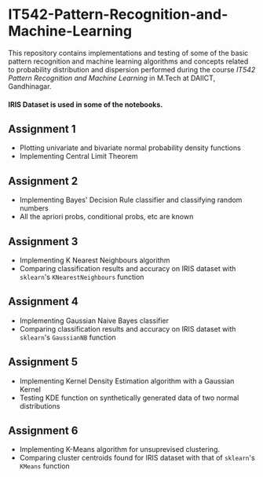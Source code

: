 # IT542-Pattern-Recognition-and-Machine-Learning
This repository contains implementations and testing of some of the basic pattern recognition and machine learning algorithms and concepts related to probability distribution and dispersion performed during the course *IT542 Pattern Recognition and Machine Learning* in M.Tech at DAIICT, Gandhinagar.

#### IRIS Dataset is used in some of the notebooks.

## Assignment 1
  - Plotting univariate and bivariate normal probability density functions
  - Implementing Central Limit Theorem

## Assignment 2
  - Implementing Bayes' Decision Rule classifier and classifying random numbers
  - All the apriori probs, conditional probs, etc are known

## Assignment 3
  - Implementing K Nearest Neighbours algorithm
  - Comparing classification results and accuracy on IRIS dataset with `sklearn`'s `KNearestNeighbours` function

## Assignment 4
  - Implementing Gaussian Naive Bayes classifier
  - Comparing classification results and accuracy on IRIS dataset with `sklearn`'s `GaussianNB` function

## Assignment 5
  - Implementing Kernel Density Estimation algorithm with a Gaussian Kernel
  - Testing KDE function on synthetically generated data of two normal distributions

## Assignment 6
  - Implementing K-Means algorithm for unsuprevised clustering.
  - Comparing cluster centroids found for IRIS dataset with that of `sklearn`'s `KMeans` function
